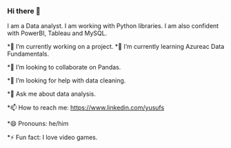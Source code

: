 ### Hi there 👋
I am a Data analyst. I am working with Python libraries. I am also confident with PowerBI, Tableau and MySQL.

<p>*🔭 I’m currently working on a project.
*🌱 I’m currently learning Azureac Data Fundamentals.
  
*👯 I’m looking to collaborate on Pandas.

*🤔 I’m looking for help with data cleaning.

*💬 Ask me about data analysis.

*📫 How to reach me: https://www.linkedin.com/yusufs

*😄 Pronouns: he/him

*⚡ Fun fact: I love video games. 

</p>
